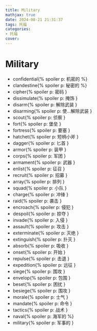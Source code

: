 ```yaml
---
title: Military
mathjax: true
date: 2024-08-21 21:31:37
tags: 托福
categories:
- 托福
cover:
---
```

# Military
- confidential{% spoiler p: 机密的 %}
- clandestine{% spoiler p: 秘密的 %}
- cipher{% spoiler p: 密码 }
- dissimulate{% spoiler p: 掩饰 }
- disarm{% spoiler p: 解除武装 }
- disarming{% spoiler p: 使...解除武装 }
- scout{% spoiler p: 侦察 }
- fort{% spoiler p: 堡垒 }
- fortress{% spoiler p: 要塞 }
- hatchet{% spoiler p: 短柄小斧 }
- dagger{% spoiler p: 匕首 }
- armor{% spoiler p: 装甲 }
- corps{% spoiler p: 军团 }
- armament{% spoiler p: 武器 }
- enlist{% spoiler p: 征召 }
- recruit{% spoiler p: 招募 }
- array{% spoiler p: 排列 }
- squad{% spoiler p: 小队 }
- charge{% spoiler p: 冲锋 }
- raid{% spoiler p: 袭击 }
- encroach{% spoiler p: 侵犯 }
- despoil{% spoiler p: 掠夺 }
- invade{% spoiler p: 入侵 }
- assault{% spoiler p: 攻击 }
- exterminate{% spoiler p: 灭绝 }
- extinguish{% spoiler p: 扑灭 }
- absorb{% spoiler p: 吸收 }
- onset{% spoiler p: 开始 }
- repulse{% spoiler p: 击退 }
- expedition{% spoiler p: 远征 }
- siege{% spoiler p: 围攻 }
- envelop{% spoiler p: 包围 }
- beset{% spoiler p: 困扰 }
- besiege{% spoiler p: 围攻 }
- morale{% spoiler p: 士气 }
- mandate{% spoiler p: 命令 }
- tactics{% spoiler p: 战术 }
- naval{% spoiler p: 海军的 %}
- military{% spoiler p: 军事的 }
